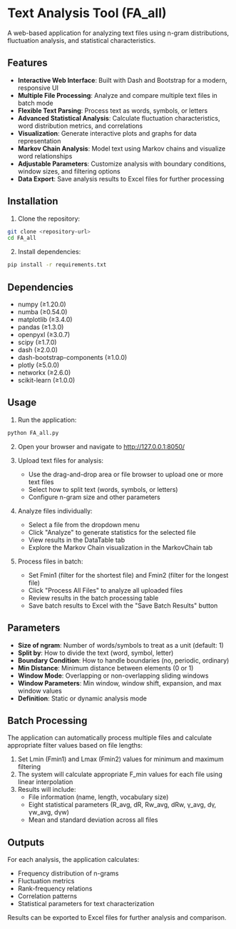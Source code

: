 # Text Analysis Tool (FA_all)

A web-based application for analyzing text files using n-gram distributions, fluctuation analysis, and statistical characteristics.

## Features

- **Interactive Web Interface**: Built with Dash and Bootstrap for a modern, responsive UI
- **Multiple File Processing**: Analyze and compare multiple text files in batch mode
- **Flexible Text Parsing**: Process text as words, symbols, or letters
- **Advanced Statistical Analysis**: Calculate fluctuation characteristics, word distribution metrics, and correlations
- **Visualization**: Generate interactive plots and graphs for data representation
- **Markov Chain Analysis**: Model text using Markov chains and visualize word relationships
- **Adjustable Parameters**: Customize analysis with boundary conditions, window sizes, and filtering options
- **Data Export**: Save analysis results to Excel files for further processing

## Installation

1. Clone the repository:
```bash
git clone <repository-url>
cd FA_all
```

2. Install dependencies:
```bash
pip install -r requirements.txt
```

## Dependencies

- numpy (≥1.20.0)
- numba (≥0.54.0)
- matplotlib (≥3.4.0)
- pandas (≥1.3.0)
- openpyxl (≥3.0.7)
- scipy (≥1.7.0)
- dash (≥2.0.0)
- dash-bootstrap-components (≥1.0.0)
- plotly (≥5.0.0)
- networkx (≥2.6.0)
- scikit-learn (≥1.0.0)

## Usage

1. Run the application:
```bash
python FA_all.py
```

2. Open your browser and navigate to http://127.0.0.1:8050/

3. Upload text files for analysis:
   - Use the drag-and-drop area or file browser to upload one or more text files
   - Select how to split text (words, symbols, or letters)
   - Configure n-gram size and other parameters

4. Analyze files individually:
   - Select a file from the dropdown menu
   - Click "Analyze" to generate statistics for the selected file
   - View results in the DataTable tab
   - Explore the Markov Chain visualization in the MarkovChain tab

5. Process files in batch:
   - Set Fmin1 (filter for the shortest file) and Fmin2 (filter for the longest file)
   - Click "Process All Files" to analyze all uploaded files
   - Review results in the batch processing table
   - Save batch results to Excel with the "Save Batch Results" button

## Parameters

- **Size of ngram**: Number of words/symbols to treat as a unit (default: 1)
- **Split by**: How to divide the text (word, symbol, letter)
- **Boundary Condition**: How to handle boundaries (no, periodic, ordinary)
- **Min Distance**: Minimum distance between elements (0 or 1)
- **Window Mode**: Overlapping or non-overlapping sliding windows
- **Window Parameters**: Min window, window shift, expansion, and max window values
- **Definition**: Static or dynamic analysis mode

## Batch Processing

The application can automatically process multiple files and calculate appropriate filter values based on file lengths:

1. Set Lmin (Fmin1) and Lmax (Fmin2) values for minimum and maximum filtering
2. The system will calculate appropriate F_min values for each file using linear interpolation
3. Results will include:
   - File information (name, length, vocabulary size)
   - Eight statistical parameters (R_avg, dR, Rw_avg, dRw, γ_avg, dγ, γw_avg, dγw)
   - Mean and standard deviation across all files

## Outputs

For each analysis, the application calculates:
- Frequency distribution of n-grams
- Fluctuation metrics
- Rank-frequency relations
- Correlation patterns
- Statistical parameters for text characterization

Results can be exported to Excel files for further analysis and comparison. 